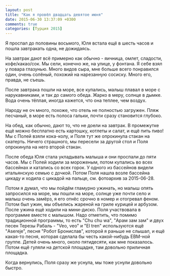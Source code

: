 ```yaml
---
layout: post
title: "Как я провёл двадцать девятое июня"
date: 2015-06-30 13:37:09 +0300
comments: true
categories: [Турция 2015]
---
```

Я проспал до половины восьмого, Юля встала ещё в шесть часов и пошла завтракать одна, не дожидаясь.

На завтрак дают всё примерно как обычно - яичница, омлет, сладости, кофе/какао/сок. Мы сели, конечно же, на улице, у фонтана. Я себе взял у повара глазунью. Много видов сыра, мне больше всего понравился один, очень солёный, похожий на нарезанную сосиску. Много его, правда, не съешь. 

После завтрака пошли на море, все купались, малыш плавал в море с нарукавниками, и так до самого обеда. Жарко в меру, солнце в дымке. Вода очень тёплая, иногда кажется, что она теплее, чем воздух.

Народу не оч много, похоже, что отель не полностью загружен. Пляж песчаный, в море есть полоса гальки, почти сразу становится глубоко.

На обед, как обычно, дают то, что не доели на завтрак. В промежутке ещё можно бесплатно есть картошку, котлеты и салат, и ещё пить пиво! Мы с Полей взяли кока-колу, и Поля тут же опрокинула стакан на скатерть. Ничего страшного, мы пересели за другой стол и Поля опрокинула на него второй стакан.

После обеда Юля стала укладывать малыша и они проспали до пяти часов. Мы с Полей ходили за мороженым, потом купались во всех бассейнах и катались со всех горок. У одного из бассейнов видели итальянскую семью с дочкой. Потом Поля нашла возле бассейна цикаду и ходила с цикадой на пальце, см. фотоархив за 2015-06-28.

Потом я думал, что мы пойдём гламурно ужинать, но малыш опять запросился на море, мы пошли на море, солнце уже почти село и малыш очень замёрз, я его отнёс срочно в номер и отогревал феном. Потом был ужин, мы объелись жареной на гриле курицей и арбузом. После ужина ещё ходили на мини-диско. Поля участвовала в программе вместе с малышом. Надо отметить, что помимо традиционной программы, то есть "Сhu chu wa", "Арам зам зам" и двух песен Терезы Рабаль - "Veo, veo" и "El tren" используются ещё "Asereje", песня "Робот Бронислав", которой я раньше не слышал, и ещё какая-то песня, которая сделала бы честь какой-нибудь EBM-ной группе. Детей очень много, около пятидесяти, как мне показалось. Потом ещё гуляли на детской площадке, там довольно приличная площадка.

Когда вернулись, Поля сразу же уснула, мы тоже уснули довольно быстро.